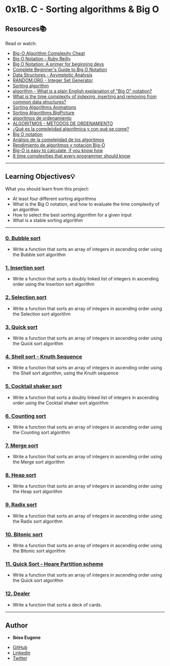 # 0x1B. C - Sorting algorithms & Big O

## Resources:books:
Read or watch:
* [Big-O Algorithm Complexity Cheat](https://www.bigocheatsheet.com/)
* [Big O Notation - Ruby Reilly](https://medium.com/@rubyclaroreilly/big-o-notation-f2c0d0e60888)
* [Big O Notation: A primer for beginning devs](https://www.educative.io/blog/a-big-o-primer-for-beginning-devs?aid=5082902844932096&utm_source=google&utm_medium=cpc&utm_campaign=blog-dynamic&gclid=EAIaIQobChMIlb2ol-H36QIVTwiICR38HQ-LEAAYASAAEgJjGPD_BwE%3E)
* [Complete Beginner's Guide to Big O Notation](https://www.youtube.com/watch?v=kS_gr2_-ws8)
* [Data Structures - Asymptotic Analysis](https://www.tutorialspoint.com/data_structures_algorithms/asymptotic_analysis.htm)
* [RANDOM.ORG - Integer Set Generator](https://www.random.org/integer-sets/)
* [Sorting algorithm](https://en.wikipedia.org/wiki/Sorting_algorithm#Classification)
* [algorithm - What is a plain English explanation of "Big O" notation?](https://stackoverflow.com/questions/487258/what-is-a-plain-english-explanation-of-big-o-notation)
* [What is the time complexity of indexing, inserting and removing from common data structures?](https://stackoverflow.com/questions/122799/what-is-the-time-complexity-of-indexing-inserting-and-removing-from-common-data)
* [Sorting Algorithms Animations](https://www.toptal.com/developers/sorting-algorithms)
* [Sorting Algorithms BigPicture](https://www.youtube.com/watch?v=RLuBLU_NgaA)
* [algoritmos de ordenamiento](https://www.youtube.com/results?search_query=algoritmos+de+ordenamiento)
* [ALGORITMOS - METODOS DE ORDENAMIENTO](https://www.youtube.com/watch?v=VJ_EUuURRg4)
* [¿Qué es la complejidad algorítmica y con qué se come?](https://medium.com/@joseguillermo_/qu%C3%A9-es-la-complejidad-algor%C3%ADtmica-y-con-qu%C3%A9-se-come-2638e7fd9e8c)
* [Big O notation](https://en.wikipedia.org/wiki/Big_O_notation)
* [Análisis de la complejidad de los algoritmos](https://www.cs.us.es/~jalonso/cursos/i1m/temas/tema-28.html)
* [Rendimiento de algoritmos y notación Big-O](https://www.campusmvp.es/recursos/post/Rendimiento-de-algoritmos-y-notacion-Big-O.aspx)
* [Big-O is easy to calculate, if you know how](https://justin.abrah.ms/computer-science/how-to-calculate-big-o.html)
* [8 time complexities that every programmer should know](https://adrianmejia.com/most-popular-algorithms-time-complexity-every-programmer-should-know-free-online-tutorial-course/#Binary-search)



---
## Learning Objectives:bulb:
What you should learn from this project:

* At least four different sorting algorithms
* What is the Big O notation, and how to evaluate the time complexity of an algorithm
* How to select the best sorting algorithm for a given input
* What is a stable sorting algorithm

---

### [0. Bubble sort](./0-bubble_sort.c)
* Write a function that sorts an array of integers in ascending order using the Bubble sort algorithm


### [1. Insertion sort](./1-insertion_sort_list.c)
* Write a function that sorts a doubly linked list of integers in ascending order using the Insertion sort algorithm


### [2. Selection sort](./2-selection_sort.c)
* Write a function that sorts an array of integers in ascending order using the Selection sort algorithm


### [3. Quick sort](./3-quick_sort.c)
* Write a function that sorts an array of integers in ascending order using the Quick sort algorithm


### [4. Shell sort - Knuth Sequence](./100-shell_sort.c)
* Write a function that sorts an array of integers in ascending order using the Shell sort algorithm, using the Knuth sequence


### [5. Cocktail shaker sort](./101-cocktail_sort_list.c)
* Write a function that sorts a doubly linked list of integers in ascending order using the Cocktail shaker sort algorithm


### [6. Counting sort](./102-counting_sort.c)
* Write a function that sorts an array of integers in ascending order using the Counting sort algorithm


### [7. Merge sort](./103-merge_sort.c)
* Write a function that sorts an array of integers in ascending order using the Merge sort algorithm


### [8. Heap sort ](./104-heap_sort.c)
* Write a function that sorts an array of integers in ascending order using the Heap sort algorithm


### [9. Radix sort](./105-radix_sort.c)
* Write a function that sorts an array of integers in ascending order using the Radix sort algorithm


### [10. Bitonic sort](./106-bitonic_sort.c)
* Write a function that sorts an array of integers in ascending order using the Bitonic sort algorithm


### [11. Quick Sort - Hoare Partition scheme](./107-quick_sort_hoare.c)
* Write a function that sorts an array of integers in ascending order using the Quick sort algorithm


### [12. Dealer](./1000-sort_deck.c)
* Write a function that sorts a deck of cards.

---

## Author
* **Ibiso Eugene**
 - [GitHub](https://github.com/IsGameliel)
 - [Linkedin](https://www.linkedin.com/in/ibiso-eugene-466a93154/)
 - [Twitter](https://twitter.com/ibiso_eugene)